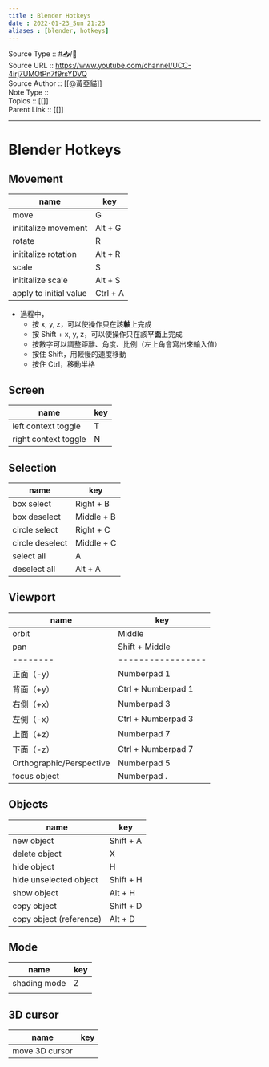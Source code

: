 ```yaml
---
title : Blender Hotkeys
date : 2022-01-23_Sun 21:23
aliases : [blender, hotkeys]
---
```

Source Type :: #📥/📼 <br>
Source URL :: https://www.youtube.com/channel/UCC-4irj7UMOtPn7f9rsYDVQ<br>
Source Author :: [[@黃亞貓]]<br>
Note Type :: <br>
Topics :: [[]]<br>
Parent Link :: [[]]<br>

---
# Blender Hotkeys

## Movement
| name                   | key      |
| ---------------------- | -------- |
| move                   | G        |
| inititalize movement   | Alt + G  |
| rotate                 | R        |
| inititalize rotation   | Alt + R  |
| scale                  | S        |
| inititalize scale      | Alt + S  |
| apply to initial value | Ctrl + A |

+ 過程中，
	+ 按 x, y, z，可以使操作只在該**軸**上完成
	+ 按 Shift + x, y, z，可以使操作只在該**平面**上完成
	+ 按數字可以調整距離、角度、比例（左上角會寫出來輸入值）
	+ 按住 Shift，用較慢的速度移動
	+ 按住 Ctrl，移動半格

## Screen
| name                 | key |
| -------------------- | --- |
| left context toggle  | T   |
| right context toggle | N   |

## Selection
| name            | key        |
| --------------- | ---------- |
| box select      | Right + B  |
| box deselect    | Middle + B |
| circle select   | Right + C  |
| circle deselect | Middle + C |
| select all      | A          |
| deselect all    | Alt + A    |

## Viewport
| name                     | key                |
| ------------------------ | ------------------ |
| orbit                    | Middle             |
| pan                      | Shift + Middle     |
| --------                 | -----------------  |
| 正面（-y）               | Numberpad 1        |
| 背面（+y）               | Ctrl + Numberpad 1 |
| 右側（+x）               | Numberpad 3        |
| 左側（-x）               | Ctrl + Numberpad 3 |
| 上面（+z）               | Numberpad 7        |
| 下面（-z）               | Ctrl + Numberpad 7 |
| Orthographic/Perspective | Numberpad 5        |
| focus object             | Numberpad .        |

## Objects
| name                    | key       |
| ----------------------- | --------- |
| new object              | Shift + A |
| delete object           | X         |
| hide object             | H         |
| hide unselected object  | Shift + H |
| show object             | Alt + H   |
| copy object             | Shift + D |
| copy object (reference) | Alt + D   |

## Mode
| name         | key |
| ------------ | --- |
| shading mode | Z   |
|              |     |

## 3D cursor
| name | key |
| ---- | --- |
| move 3D cursor     |     |